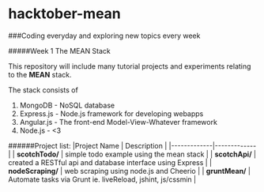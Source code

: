 hacktober-mean
==============

###Coding everyday and exploring new topics every week

#####Week 1 The MEAN Stack

This repository will include many tutorial projects and experiments relating to the **MEAN** stack.

The stack consists of 

1. MongoDB - NoSQL database 
2. Express.js - Node.js framework for developing webapps
3. Angular.js - The front-end Model-View-Whatever framework
4. Node.js - <3


######Project list:
|Project Name | Description | 
|-------------|-------------|
| **scotchTodo/** | simple todo example using the mean stack |
| **scotchApi/** | created a RESTful api and database interface using Express |
| **nodeScraping/** | web scraping using node.js and Cheerio |
| **gruntMean/** | Automate tasks via Grunt ie. liveReload, jshint, js/cssmin |